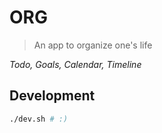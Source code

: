 # ORG

> An app to organize one's life

_Todo, Goals, Calendar, Timeline_

## Development

```bash
./dev.sh # :)
```
